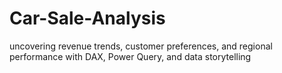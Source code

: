 # Car-Sale-Analysis
uncovering revenue trends, customer preferences, and regional performance with DAX, Power Query, and data storytelling
